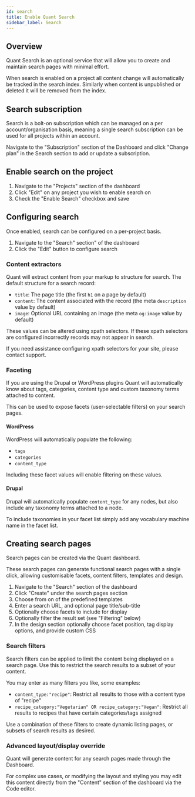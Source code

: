 ```yaml
---
id: search
title: Enable Quant Search
sidebar_label: Search
---
```


## Overview

Quant Search is an optional service that will allow you to create and maintain search pages with minimal effort.

When search is enabled on a project all content change will automatically be tracked in the search index. Similarly when content is unpublished or deleted it will be removed from the index.

## Search subscription

Search is a bolt-on subscription which can be managed on a per account/organisation basis, meaning a single search subscription can be used for all projects within an account.

Navigate to the "Subscription" section of the Dashboard and click "Change plan" in the Search section to add or update a subscription.

## Enable search on the project

1. Navigate to the "Projects" section of the dashboard
2. Click "Edit" on any project you wish to enable search on
3. Check the "Enable Search" checkbox and save

## Configuring search

Once enabled, search can be configured on a per-project basis.

1. Navigate to the "Search" section" of the dashboard
2. Click the "Edit" button to configure search

### Content extractors

Quant will extract content from your markup to structure for search. The default structure for a search record:

* `title`: The page title (the first `h1` on a page by default)
* `content`: The content associated with the record (the meta `description` value by default)
* `image`: Optional URL containing an image (the meta `og:image` value by default)

These values can be altered using xpath selectors. If these xpath selectors are configured incorrectly records may not appear in search.

If you need assistance configuring xpath selectors for your site, please contact support.

### Faceting

If you are using the Drupal or WordPress plugins Quant will automatically know about tags, categories, content type and custom taxonomy terms attached to content.

This can be used to expose facets (user-selectable filters) on your search pages.

#### WordPress

WordPress will automatically populate the following:

* `tags`
* `categories`
* `content_type`

Including these facet values will enable filtering on these values.

#### Drupal

Drupal will automatically populate `content_type` for any nodes, but also include any taxonomy terms attached to a node.

To include taxonomies in your facet list simply add any vocabulary machine name in the facet list.

## Creating search pages

Search pages can be created via the Quant dashboard.

These search pages can generate functional search pages with a single click, allowing customisable facets, content filters, templates and design.

1. Navigate to the "Search" section of the dashboard
2. Click "Create" under the search pages section
3. Choose from on of the predefined templates
4. Enter a search URL, and optional page title/sub-title
5. Optionally choose facets to include for display
6. Optionally filter the result set (see "Filtering" below)
7. In the design section optionally choose facet position, tag display options, and provide custom CSS

### Search filters

Search filters can be applied to limit the content being displayed on a search page. Use this to restrict the search results to a subset of your content.

You may enter as many filters you like, some examples:

* `content_type:"recipe"`: Restrict all results to those with a content type of "recipe"
* `recipe_category:"Vegetarian" OR recipe_category:"Vegan"`: Restrict all results to recipes that have certain categories/tags assigned

Use a combination of these filters to create dynamic listing pages, or subsets of search results as desired.


### Advanced layout/display override

Quant will generate content for any search pages made through the Dashboard.

For complex use cases, or modifying the layout and styling you may edit this content directly from the "Content" section of the dashboard via the Code editor.
